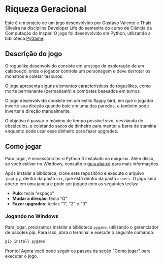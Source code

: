 # Riqueza Geracional

Este é um projeto de um jogo desenvolvido por Gustavo Valente e Thais Silveira na disciplina Developer Life do semestre do curso de Ciência da Computação do Insper. O jogo foi desenvolvido em Python, utilizando a biblioteca [PyGame]([https://docs.python.org/3/library/curses.html](https://www.pygame.org/news)).

## Descrição do jogo

O roguelike desenvolvido consiste em um jogo de exploração de um calabouço, onde o jogador controla um personagem e deve derrotar os monstros e coletar tesouros.

O jogo apresenta alguns elementos característicos de roguelikes, como morte permanente (permadeath) e combates baseados em turnos.

O jogo desenvolvido consiste em um estilo flappy bird, em que o jogador inverte sua direção quando bate em uma das paredes, e também pode inverter a direção manualmente.

O objetivo é passar o máximo de tempo possível vivo, desviando de obstáculos, e coletando sacos de dinheiro para manter a barra de stamina enquanto pode usar esse dinheiro para fazer upgrades.

## Como jogar

Para jogar, é necessário ter o Python 3 instalado na máquina. Além disso, se você estiver no Windows, consulte o [guia abaixo](#jogando-no-windows) para mais informações.

Após instalar a biblioteca, clone este repositório e execute o arquivo `jogo.py`, dentro da pasta `src`, que está dentro da pasta `assets`. O jogo será aberto em uma janela e pode ser jogado com as seguintes teclas:

- **Pulo**: tecla "espaço"
- **Mudar a direção**: tecla "Q"
- **Fazer upgrades**: teclas "1", "2" e "3"

### Jogando no Windows

Para jogar, precisamos instalar a biblioteca `pygame`, utilizando o gerenciador de pacotes pip. Para isso, abra o terminal e execute o seguinte comando:

```bash
pip install pygame
```

Pronto! Agora você pode seguir os passos da seção ["Como jogar"](#como-jogar) para executar o jogo.


